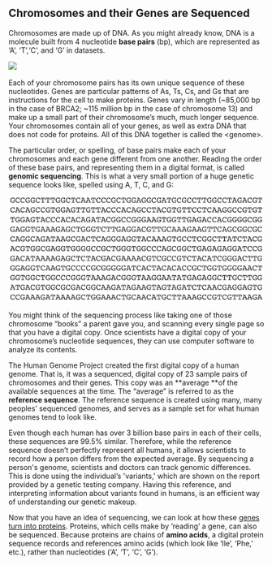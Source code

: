 ## Chromosomes and their Genes are Sequenced

Chromosomes are made up of DNA. As you might already know, DNA is a molecule built from 4 nucleotide **base pairs** \(bp\), which are represented as ‘A’, ‘T’,‘C’, and ‘G’ in datasets.

![](http://www.cdhgenetics.com/userfiles/images/winter2014-myh10.jpg)

Each of your chromosome pairs has its own unique sequence of these nucleotides. Genes are particular patterns of As, Ts, Cs, and Gs that are instructions for the cell to make proteins. Genes vary in length  \(~85,000 bp in the case of BRCA2; ~115 million bp in the case of chromosome 13\) and make up a small part of their chromosome’s much, much longer sequence. Your chromosomes contain all of your genes, as well as extra DNA that does not code for proteins. All of this DNA together is called the &lt;genome&gt;.

The particular order, or spelling, of base pairs make each of your chromosomes and each gene different from one another. Reading the order of these base pairs, and representing them in a digital format, is called **genomic sequencing**. This is what a very small portion of a huge genetic sequence looks like, spelled using A, T, C, and G:

![](/assets/FASTQScreenshot.png)

You might think of the sequencing process like taking one of those chromosome “books” a parent gave you, and scanning every single page so that you have a digital copy. Once scientists have a digital copy of your chromosome’s nucleotide sequences, they can use computer software to analyze its contents.

The Human Genome Project created the first digital copy of a human genome. That is, it was a sequenced, digital copy of 23 sample pairs of chromosomes and their genes. This copy was an **average **of the available sequences at the time. The “average” is referred to as the **reference sequence**. The reference sequence is created using many, many peoples’ sequenced genomes, and serves as a sample set for what human genomes tend to look like.

Even though each human has over 3 billion base pairs in each of their cells, these sequences are 99.5% similar. Therefore, while the reference sequence doesn’t perfectly represent all humans, it allows scientists to record how a person differs from the expected average. By sequencing a person's genome, scientists and doctors can track genomic differences. This is done using the individual’s 'variants,' which are shown on the report provided by a genetic testing company. Having this reference, and interpreting information about variants found in humans, is an efficient way of understanding our genetic makeup.

Now that you have an idea of sequencing, we can look at how these [genes turn into proteins](/chapter1/proteins.md). Proteins, which cells make by ‘reading’ a gene, can also be sequenced. Because proteins are chains of **amino acids**, a digital protein sequence records and references amino acids \(which look like ‘Ile’, ‘Phe,’ etc.\), rather than nucleotides \(‘A’, ‘T’, ‘C’, ‘G’\).

